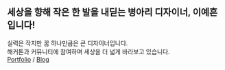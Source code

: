 ## 세상을 향해 작은 한 발을 내딛는 병아리 디자이너, 이예흔입니다!
실력은 작지만 꿈 하나만큼은 큰 디자이너입니다. <br>
해커톤과 커뮤니티에 참여하며 세상을 더 넓게 바라보고 있습니다. <br>
[Portfolio](https://www.notion.so/c684ae15ed334a38840b2a4821ec71ea) / [Blog](https://velog.io/@myowww)
